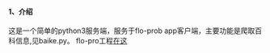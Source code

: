 #### 1、介绍
这是一个简单的python3服务端，服务于flo-prob app客户端，主要功能是爬取百科信息,见baike.py。
flo-pro工程[在这](https://github.com/fixkme/flo-probe)
